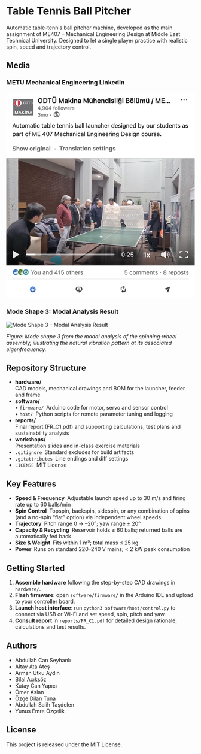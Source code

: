 # Table Tennis Ball Pitcher

Automatic table-tennis ball pitcher machine, developed as the main assignment of ME407 – Mechanical Engineering Design at Middle East Technical University. Designed to let a single player practice with realistic spin, speed and trajectory control.
## Media

### METU Mechanical Engineering LinkedIn 
[![METU Mechanical Engineering LinkedIn](assets/linkedin-post.png)](https://www.linkedin.com/posts/odt%C3%BC-makina-m%C3%BChendisli%C4%9Fi-b%C3%B6l%C3%BCm%C3%BC-metu-department-of-mechanical-engineering_%C3%B6%C4%9Frencilerimizin-me-407-makina-m%C3%BChendisli%C4%9Fi-activity-7287756692912533504-VWZx)

### Mode Shape 3: Modal Analysis Result

![Mode Shape 3 – Modal Analysis Result](assets/mode3.gif)

*Figure: Mode shape 3 from the modal analysis of the spinning‐wheel assembly, illustrating the natural vibration pattern at its associated eigenfrequency.*

## Repository Structure

- **hardware/**  
  CAD models, mechanical drawings and BOM for the launcher, feeder and frame  
- **software/**  
  • `firmware/` Arduino code for motor, servo and sensor control  
  • `host/` Python scripts for remote parameter tuning and logging  
- **reports/**  
  Final report (FR_C1.pdf) and supporting calculations, test plans and sustainability analysis  
- **workshops/**  
  Presentation slides and in-class exercise materials  
- `.gitignore` Standard excludes for build artifacts  
- `.gitattributes` Line endings and diff settings  
- `LICENSE` MIT License  

## Key Features

- **Speed & Frequency** Adjustable launch speed up to 30 m/s and firing rate up to 60 balls/min  
- **Spin Control** Topspin, backspin, sidespin, or any combination of spins (and a no-spin “flat” option) via independent wheel speeds  
- **Trajectory** Pitch range 0 → –20°; yaw range ± 20°  
- **Capacity & Recycling** Reservoir holds ≥ 60 balls; returned balls are automatically fed back  
- **Size & Weight** Fits within 1 m³; total mass ≤ 25 kg  
- **Power** Runs on standard 220–240 V mains; < 2 kW peak consumption  

## Getting Started

1. **Assemble hardware** following the step-by-step CAD drawings in `hardware/`.  
2. **Flash firmware**: open `software/firmware/` in the Arduino IDE and upload to your controller board.  
3. **Launch host interface**: run `python3 software/host/control.py` to connect via USB or Wi-Fi and set speed, spin, pitch and yaw.  
4. **Consult report** in `reports/FR_C1.pdf` for detailed design rationale, calculations and test results.  

## Authors

- Abdullah Can Seyhanlı  
- Altay Ata Ateş  
- Arman Utku Aydın  
- Bilal Açıksöz  
- Kutay Can Yapıcı  
- Ömer Aslan  
- Özge Dilan Tuna
- Abdullah Salih Taşdelen  
- Yunus Emre Özçelik  

## License

This project is released under the MIT License.  
